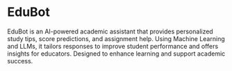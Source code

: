 # EduBot
EduBot is an AI-powered academic assistant that provides personalized study tips, score predictions, and assignment help. Using Machine Learning and LLMs, it tailors responses to improve student performance and offers insights for educators. Designed to enhance learning and support academic success.
